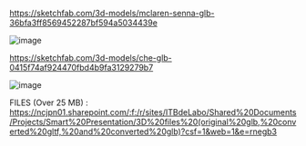 https://sketchfab.com/3d-models/mclaren-senna-glb-36bfa3ff8569452287bf594a5034439e

![image](https://user-images.githubusercontent.com/46889787/214873506-e94d4fae-932b-472e-8d23-06fe010f2bfc.png)


https://sketchfab.com/3d-models/che-glb-0415f74af924470fbd4b9fa3129279b7

![image](https://user-images.githubusercontent.com/46889787/214873630-510d34eb-625e-4f69-a0da-457f8adb4368.png)


FILES (Over 25 MB) : https://ncjpn01.sharepoint.com/:f:/r/sites/ITBdeLabo/Shared%20Documents/Projects/Smart%20Presentation/3D%20files%20(original%20glb,%20converted%20gltf,%20and%20converted%20glb)?csf=1&web=1&e=rnegb3
